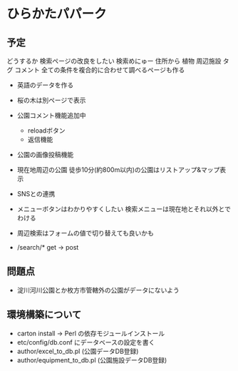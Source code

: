 # ひらかたパパーク

## 予定

どうするか
  検索ページの改良をしたい
    検索めにゅー
      住所から
      植物
      周辺施設
      タグ
      コメント
    全ての条件を複合的に合わせて調べるページも作る

* 英語のデータを作る
* 桜の木は別ページで表示
* 公園コメント機能追加中
  - reloadボタン
  - 返信機能
* 公園の画像投稿機能
* 現在地周辺の公園 徒歩10分(約800m以内)の公園はリストアップ&マップ表示
* SNSとの連携

* メニューボタンはわかりやすくしたい
  検索メニューは現在地とそれ以外とでわける
* 周辺検索はフォームの値で切り替えても良いかも
* /search/* get -> post

## 問題点
* 淀川河川公園とか枚方市管轄外の公園がデータにないよう

## 環境構築について
* carton install -> Perl の依存モジュールインストール
* etc/config/db.conf にデータベースの設定を書く
* author/excel_to_db.pl (公園データDB登録)
* author/equipment_to_db.pl (公園施設データDB登録)

